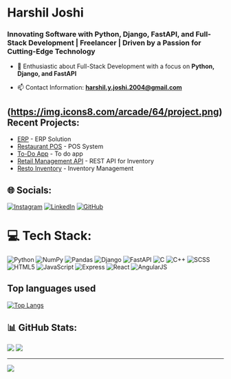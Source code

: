 <h1>Harshil Joshi</h1>
<h3>Innovating Software with Python, Django, FastAPI, and Full-Stack Development | Freelancer | Driven by a Passion for Cutting-Edge Technology
</h3>

- 🔭 Enthusiastic about Full-Stack Development with a focus on **Python, Django, and FastAPI**

- 📫 Contact Information: **harshil.y.joshi.2004@gmail.com**


## (https://img.icons8.com/arcade/64/project.png) Recent Projects:
- [ERP](https://github.com/HarshilJO/ERP) - ERP Solution <br>
- [Restaurant POS](https://github.com/HarshilJO/Restro_POS) - POS System <br>
- [To-Do App](https://github.com/HarshilJO/TO-DO-app) - To do app <br>
- [Retail Management API](https://github.com/HarshilJO/PHP-API) - REST API for Inventory <br>
- [Resto Inventory](https://github.com/HarshilJO/Resto_Inventory) - Inventory Management <br>



## 🌐 Socials:
[![Instagram](https://img.shields.io/badge/Instagram-%23E4405F.svg?logo=Instagram&logoColor=white)](https://www.instagram.com/harshil.__.joshi/) [![LinkedIn](https://img.shields.io/badge/LinkedIn-%230077B5.svg?logo=linkedin&logoColor=white)](https://www.linkedin.com/in/harshil-joshi-50726f6772616d6d6572/) [![GitHub](https://img.shields.io/badge/GitHub-%2312100E.svg?logo=github&logoColor=white)](https://github.com/HarshilJO/)

# 💻 Tech Stack:
![Python](https://img.shields.io/badge/python-3670A0?style=for-the-badge&logo=python&logoColor=ffdd54)
![NumPy](https://img.shields.io/badge/numpy-%23013243.svg?style=for-the-badge&logo=numpy&logoColor=white)
![Pandas](https://img.shields.io/badge/pandas-%23150458.svg?style=for-the-badge&logo=pandas&logoColor=white)
![Django](https://img.shields.io/badge/Django-092E20?style=for-the-badge&logo=django&logoColor=white)
![FastAPI](https://img.shields.io/badge/fastapi-%2300ADD8.svg?style=for-the-badge&logo=fastapi&logoColor=white)
![C](https://img.shields.io/badge/C-%2300599C.svg?style=for-the-badge&logo=c&logoColor=white)
![C++](https://img.shields.io/badge/C++-%2300599C.svg?style=for-the-badge&logo=c%2B%2B&logoColor=white)
![SCSS](https://img.shields.io/badge/SCSS-hotpink.svg?style=for-the-badge&logo=SASS&logoColor=white)
![HTML5](https://img.shields.io/badge/html5-%23E34F26.svg?style=for-the-badge&logo=html5&logoColor=white)
![JavaScript](https://img.shields.io/badge/javascript-%23323330.svg?style=for-the-badge&logo=javascript&logoColor=%23F7DF1E)
![Express](https://img.shields.io/badge/express-%23404d59.svg?style=for-the-badge&logo=express&logoColor=%2361DAFB)
![React](https://img.shields.io/badge/react-%2320232a.svg?style=for-the-badge&logo=react&logoColor=%2361DAFB)
![AngularJS](https://img.shields.io/badge/angular.js-%23E23237.svg?style=for-the-badge&logo=angularjs&logoColor=white)


## Top languages used
[![Top Langs](https://github-readme-stats.vercel.app/api/top-langs/?username=HarshilJO&theme=tokyonight&hide_border=false)](https://github.com/HarshilJO)



## 📊 GitHub Stats:
![](https://github-readme-stats.vercel.app/api?username=HarshilJO&theme=tokyonight&hide_border=false&include_all_commits=true&count_private=true)
![](https://github-readme-streak-stats.herokuapp.com/?user=HarshilJO&theme=tokyonight&hide_border=false)

---
[![](https://visitcount.itsvg.in/api?id=HarshilJO&icon=0&color=0)](https://visitcount.itsvg.in)
